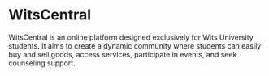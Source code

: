 # WitsCentral
WitsCentral is an online platform designed exclusively for Wits University students. It aims to create a dynamic community where students can easily buy and sell goods, access services, participate in events, and seek counseling support.
